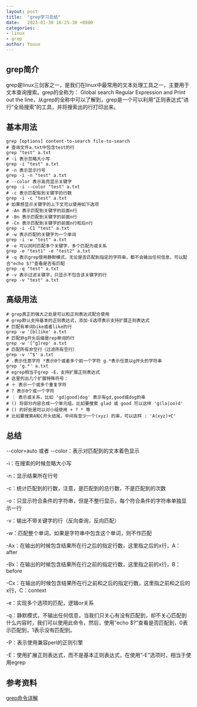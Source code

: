 ```yaml
---
layout: post
title:  "grep学习总结"
date:   2023-01-30 16:25:30 +0800
categories:
- linux
- grep
author: Youux
---
```

## grep简介
grep是linux三剑客之一，是我们在linux中最常用的文本处理工具之一，主要用于文本查询搜索。grep的全称为： Global search Regular Expression and Print out the line，从grep的全称中可以了解到，grep是一个可以利用”正则表达式”进行”全局搜索”的工具，并将搜索出的行打印出来。

## 基本用法
```shell
grep [options] content-to-search file-to-search
# 查询文件a.txt中包含test的行
grep "test" a.txt
# -i 表示忽略大小写
grep -i "test" a.txt
# -n 表示显示行号
grep -i -n "test" a.txt
# --color 表示高亮显示关键字
grep -i --color "test" a.txt
# -c 表示匹配有到关键字的行数
grep -i -c "test" a.txt
# 如果想显示关键字的上下文可以使用如下选项
# -An 表示匹配到关键字的后面n行
# -Bn 表示匹配到关键字的前面n行
# -Cn 表示匹配到关键字的前面n行和后n行
grep -i -C1 "test" a.txt
# -w 表示匹配的关键字为一个单词
grep -i -w "test" a.txt
# -e 可以同时匹配多个关键字，多个匹配为或关系
grep -e "test1" -e "test2" a.txt
# -q 表示grep使用静默模式，无论是否匹配到指定的字符串，都不会输出任何信息，可以配合"echo $?"查看是否有匹配
grep -q "test" a.txt
# -v 表示过滤关键字，只显示不包含该关键字的行
grep -v "test" a.txt
```

## 高级用法
```shell
# grep真正的强大之处是可以和正则表达式配合使用
# grep默认支持基本的正则表达式，添加-E选项表示支持扩展正则表达式
# 匹配有单词bike或者like的行
grep -w '[bl]ike' a.txt 
# 匹配非g开头后缀是rep单词的行
grep -w '[^g]rep' a.txt
# 匹配所有非空行（过滤所有空行）
grep -v '^$' a.txt
# .表示任意字符 *表示0个或者多个前一个字符 g.*表示任意以g开头的字符串
grep 'g.*' a.txt
# egrep相当于grep -E，支持扩展正则表达式
# 这里列出几个扩展特殊符号：
# ＋ 表示一个或多个重复字符
# ? 表示0个或一个字符
# ｜ 表示或关系，比如 'gd|good|dog' 表示有gd,good或dog的串
# () 将部分内容合成一个单元组。比如要搜索 glad 或 good 可以这样 'g(la|oo)d'
# () 的好处是可以对小组使用 + ? * 等
# 比如要搜索A和C开头结尾，中间有至少一个(xyz) 的串，可以这样 : 'A(xyz)+C'
```

## 总结
--color=auto 或者 --color：表示对匹配到的文本着色显示

-i：在搜索的时候忽略大小写

-n：显示结果所在行号

-c：统计匹配到的行数，注意，是匹配到的总行数，不是匹配到的次数

-o：只显示符合条件的字符串，但是不整行显示，每个符合条件的字符串单独显示一行

-v：输出不带关键字的行（反向查询，反向匹配）

-w：匹配整个单词，如果是字符串中包含这个单词，则不作匹配

-Ax：在输出的时候包含结果所在行之后的指定行数，这里指之后的x行，A：after

-Bx：在输出的时候包含结果所在行之前的指定行数，这里指之前的x行，B：before

-Cx：在输出的时候包含结果所在行之前和之后的指定行数，这里指之前和之后的x行，C：context

-e：实现多个选项的匹配，逻辑or关系

-q：静默模式，不输出任何信息，当我们只关心有没有匹配到，却不关心匹配到什么内容时，我们可以使用此命令，然后，使用”echo $?”查看是否匹配到，0表示匹配到，1表示没有匹配到。

-P：表示使用兼容perl的正则引擎

-E：使用扩展正则表达式，而不是基本正则表达式，在使用”-E”选项时，相当于使用egrep

## 参考资料
[grep命令详解][1]

[1]: https://www.zsythink.net/archives/1733